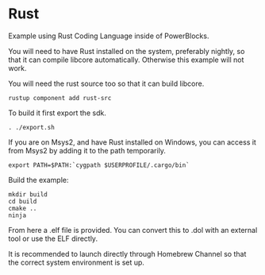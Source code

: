 # Rust
Example using Rust Coding Language inside of PowerBlocks.

You will need to have Rust installed on the system, preferably nightly,
so that it can compile libcore automatically. Otherwise this example
will not work.

You will need the rust source too so that it can build libcore.
```
rustup component add rust-src
```

To build it first export the sdk.
```
. ./export.sh
```

If you are on Msys2, and have Rust installed on Windows,
you can access it from Msys2 by adding it to the path temporarily.
```
export PATH=$PATH:`cygpath $USERPROFILE/.cargo/bin`
```

Build the example:
```
mkdir build
cd build
cmake ..
ninja
```

From here a .elf file is provided. You can convert this to .dol with an external tool or use the ELF directly.

It is recommended to launch directly through Homebrew Channel so that the correct system environment is set up.